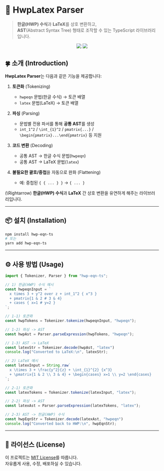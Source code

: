 # 🌟 HwpLatex Parser

> **한글(HWP) 수식**과 **LaTeX**를 상호 변환하고,  
> **AST**(Abstract Syntax Tree) 형태로 조작할 수 있는 TypeScript 라이브러리입니다.  

<p align="center">
  <img src="https://img.shields.io/npm/v/hwp-eqn-ts.svg" />
  <img src="https://img.shields.io/badge/License-MIT-green.svg" />
</p>

## 🍀 소개 (Introduction)

**HwpLatex Parser**는 다음과 같은 기능을 제공합니다:

1. **토큰화** (Tokenizing)  
   - `hwpeqn` 문법(한글 수식) → 토큰 배열  
   - `latex` 문법(LaTeX) → 토큰 배열  

2. **파싱** (Parsing)  
   - 문법별 전용 파서를 통해 **공통 AST**를 생성  
   - `int_1^2` / `\int_{1}^2` / `pmatrix{...}` / `\begin{pmatrix}...\end{pmatrix}` 등 지원  

3. **코드 변환** (Decoding)  
   - 공통 AST → 한글 수식 문법(`hwpeqn`)  
   - 공통 AST → LaTeX 문법(`latex`)  

4. **불필요한 괄호/중첩**을 자동으로 완화 (Flattening)  
   - 예: 중첩된 `{ { ... } }` → `{ ... }`  

\(\Rightarrow\) **한글(HWP) 수식**과 **LaTeX** 간 상호 변환을 유연하게 해주는 라이브러리입니다.  
 
---

## 📦 설치 (Installation)

```bash
npm install hwp-eqn-ts
# 또는
yarn add hwp-eqn-ts
```

---

## ⚙️ 사용 방법 (Usage)

```ts
import { Tokenizer, Parser } from "hwp-eqn-ts"; 

// 1) 한글(HWP) 수식 예시
const hwpeqnInput = `
  x times 3 + y^2 over z + int_1^2 { x^3 }
  + pmatrix{1 & 2 # 3 & 4}
  + cases { x=1 # y=2 }
`;

// 1-1) 토큰화
const hwpTokens = Tokenizer.tokenize(hwpeqnInput, "hwpeqn");

// 1-2) 파싱 -> AST
const hwpAst = Parser.parseExpression(hwpTokens, "hwpeqn");

// 1-3) AST -> LaTeX
const latexStr = Tokenizer.decode(hwpAst, "latex")
console.log("Converted to LaTeX:\n", latexStr);

// 2) LaTeX 예시
const latexInput = String.raw`
  x \times 3 + \frac{y^2}{z} + \int_{1}^{2} {x^3}
  + \pmatrix{1 & 2 \\ 3 & 4} + \begin{cases} x=1 \\ y=2 \end{cases}
`;

// 2-1) 토큰화
const latexTokens = Tokenizer.tokenize(latexInput, "latex");

// 2-2) 파싱 -> AST
const latexAst = Parser.parseExpression(latexTokens, "latex");

// 2-3) AST -> 한글(HWP) 수식
const hwpEqnStr = Tokenizer.decode(latexAst, "hwpeqn")
console.log("Converted back to HWP:\n", hwpEqnStr);
```

---

## 📄 라이선스 (License)

이 프로젝트는 [MIT License](./LICENSE)를 따릅니다.  
자유롭게 사용, 수정, 배포하실 수 있습니다.